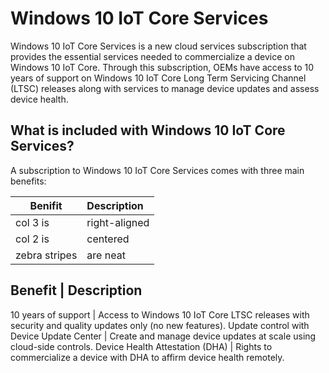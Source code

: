 # Windows 10 IoT Core Services
Windows 10 IoT Core Services is a new cloud services subscription that provides the essential services needed to commercialize a device on Windows 10 IoT Core. Through this subscription, OEMs have access to 10 years of support on Windows 10 IoT Core Long Term Servicing Channel (LTSC) releases along with services to manage device updates and assess device health.

## What is included with Windows 10 IoT Core Services?
A subscription to Windows 10 IoT Core Services comes with three main benefits:

 Benifit        | Description           
 ------------- |:-------------
 col 3 is      | right-aligned 
 col 2 is      | centered      
 zebra stripes | are neat      

Benefit	| Description
-----------------------
10 years of support	| Access to Windows 10 IoT Core LTSC releases with security and quality updates only (no new features).
Update control with Device Update Center |	Create and manage device updates at scale using cloud-side controls.
Device Health Attestation (DHA) |	Rights to commercialize a device with DHA to affirm device health remotely.
